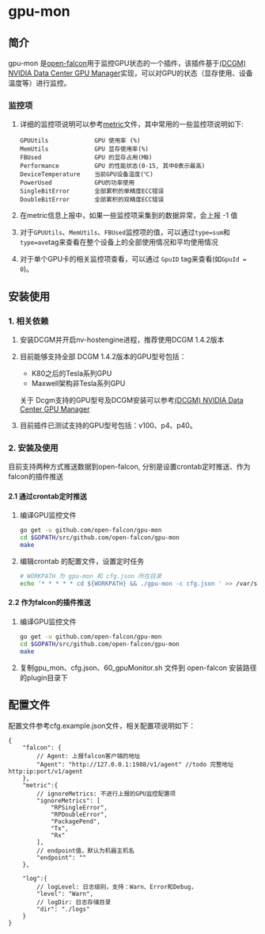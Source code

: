 # gpu-mon

## 简介

gpu-mon 是[open-falcon](http://open-falcon.com/)用于监控GPU状态的一个插件，该插件基于[(DCGM) NVIDIA Data Center GPU Manager](https://developer.nvidia.com/data-center-gpu-manager-dcgm)实现，可以对GPU的状态（显存使用、设备温度等）进行监控。

### 监控项

1. 详细的监控项说明可以参考[metric](https://github.com/open-falcon/gpu-mon/metric)文件，其中常用的一些监控项说明如下:

    ```plain
    GPUUtils             GPU 使用率 (%)
    MemUtils             GPU 显存使用率(%)
    FBUsed               GPU 的显存占用(MB)
    Performance          GPU 的性能状态(0-15, 其中0表示最高)
    DeviceTemperature    当前GPU设备温度(℃)
    PowerUsed            GPU的功率使用
    SingleBitError       全部累积的单精度ECC错误
    DoubleBitError       全部累积的双精度ECC错误
    ```

2. 在metric信息上报中，如果一些监控项采集到的数据异常，会上报 -1 值
3. 对于`GPUUtils`、`MemUtils`、`FBUsed`监控项的值，可以通过`type=sum`和`type=ave`tag来查看在整个设备上的全部使用情况和平均使用情况
4. 对于单个GPU卡的相关监控项查看，可以通过 `GpuID` tag来查看(如`GpuId = 0`)。

## 安装使用

### 1. 相关依赖

1. 安装DCGM并开启nv-hostengine进程，推荐使用DCGM 1.4.2版本
2. 目前能够支持全部 DCGM 1.4.2版本的GPU型号包括：
    - K80之后的Tesla系列GPU
    - Maxwell架构非Tesla系列GPU

    关于 Dcgm支持的GPU型号及DCGM安装可以参考[(DCGM) NVIDIA Data Center GPU Manager](https://developer.nvidia.com/data-center-gpu-manager-dcgm)
3. 目前插件已测试支持的GPU型号包括：v100、p4、p40。

### 2. 安装及使用

目前支持两种方式推送数据到open-falcon, 分别是设置crontab定时推送、作为falcon的插件推送

#### 2.1 通过crontab定时推送

1. 编译GPU监控文件

    ```bash
    go get -u github.com/open-falcon/gpu-mon
    cd $GOPATH/src/github.com/open-falcon/gpu-mon
    make
    ```

2. 编辑crontab 的配置文件，设置定时任务

    ``` bash
    # WORKPATH 为 gpu-mon 和 cfg.json 所在目录
    echo '* * * * * cd ${WORKPATH} && ./gpu-mon -c cfg.json ' >> /var/spool/cron/root
    ```

#### 2.2 作为falcon的插件推送

1. 编译GPU监控文件

    ```bash
    go get -u github.com/open-falcon/gpu-mon
    cd $GOPATH/src/github.com/open-falcon/gpu-mon
    make
    ```

2. 复制gpu_mon、cfg.json、60_gpuMonitor.sh 文件到 open-falcon 安装路径的plugin目录下

## 配置文件

配置文件参考cfg.example.json文件，相关配置项说明如下：

```
{
    "falcon": {
        // Agent: 上报falcon客户端的地址
        "Agent": "http://127.0.0.1:1988/v1/agent" //todo 完整地址http:ip:port/v1/agent
    },
    "metric":{
        // ignoreMetrics: 不进行上报的GPU监控配置项
        "ignoreMetrics": [
            "RPSingleError",
            "RPDoubleError",
            "PackagePend",
            "Tx",
            "Rx"
        ],
        // endpoint值，默认为机器主机名
        "endpoint": ""
    },

    "log":{
        // logLevel: 日志级别，支持：Warn、Error和Debug，
        "level": "Warn",
        // logDir: 日志存储目录
        "dir": "./logs"
    }
}
```